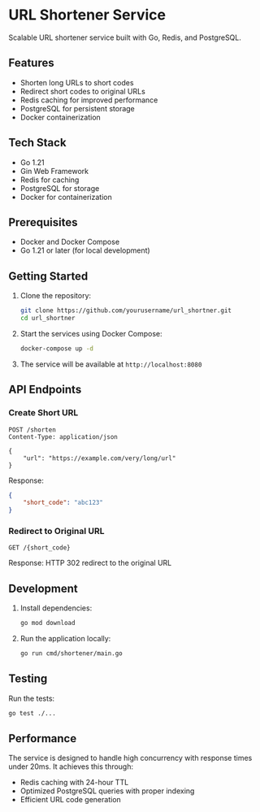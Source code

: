 # URL Shortener Service

Scalable URL shortener service built with Go, Redis, and PostgreSQL.

## Features

- Shorten long URLs to short codes
- Redirect short codes to original URLs
- Redis caching for improved performance
- PostgreSQL for persistent storage
- Docker containerization

## Tech Stack

- Go 1.21
- Gin Web Framework
- Redis for caching
- PostgreSQL for storage
- Docker for containerization

## Prerequisites

- Docker and Docker Compose
- Go 1.21 or later (for local development)

## Getting Started

1. Clone the repository:
   ```bash
   git clone https://github.com/yourusername/url_shortner.git
   cd url_shortner
   ```

2. Start the services using Docker Compose:
   ```bash
   docker-compose up -d
   ```

3. The service will be available at `http://localhost:8080`

## API Endpoints

### Create Short URL

```http
POST /shorten
Content-Type: application/json

{
    "url": "https://example.com/very/long/url"
}
```

Response:
```json
{
    "short_code": "abc123"
}
```

### Redirect to Original URL

```http
GET /{short_code}
```

Response: HTTP 302 redirect to the original URL

## Development

1. Install dependencies:
   ```bash
   go mod download
   ```

2. Run the application locally:
   ```bash
   go run cmd/shortener/main.go
   ```

## Testing

Run the tests:
```bash
go test ./...
```

## Performance

The service is designed to handle high concurrency with response times under 20ms. It achieves this through:

- Redis caching with 24-hour TTL
- Optimized PostgreSQL queries with proper indexing
- Efficient URL code generation
